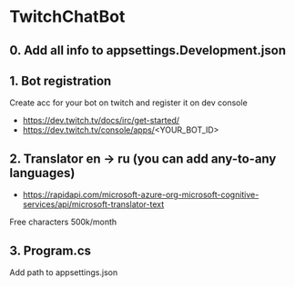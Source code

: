 # TwitchChatBot

## 0. Add all info to appsettings.Development.json

## 1. Bot registration
Create acc for your bot on twitch and register it on dev console
- https://dev.twitch.tv/docs/irc/get-started/
- https://dev.twitch.tv/console/apps/<YOUR_BOT_ID>

## 2. Translator en -> ru (you can add any-to-any languages)
- https://rapidapi.com/microsoft-azure-org-microsoft-cognitive-services/api/microsoft-translator-text

Free characters 500k/month

## 3. Program.cs
Add path to appsettings.json
